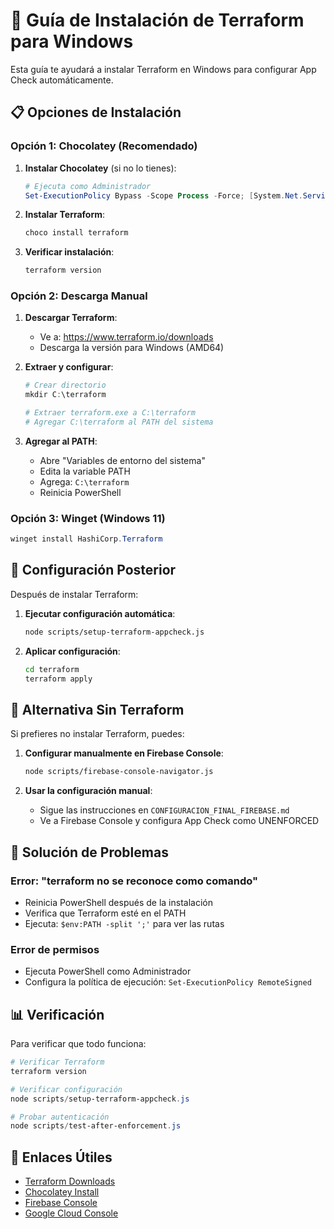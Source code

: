 # 🚀 Guía de Instalación de Terraform para Windows

Esta guía te ayudará a instalar Terraform en Windows para configurar App Check automáticamente.

## 📋 Opciones de Instalación

### Opción 1: Chocolatey (Recomendado)

1. **Instalar Chocolatey** (si no lo tienes):
   ```powershell
   # Ejecuta como Administrador
   Set-ExecutionPolicy Bypass -Scope Process -Force; [System.Net.ServicePointManager]::SecurityProtocol = [System.Net.ServicePointManager]::SecurityProtocol -bor 3072; iex ((New-Object System.Net.WebClient).DownloadString('https://community.chocolatey.org/install.ps1'))
   ```

2. **Instalar Terraform**:
   ```powershell
   choco install terraform
   ```

3. **Verificar instalación**:
   ```powershell
   terraform version
   ```

### Opción 2: Descarga Manual

1. **Descargar Terraform**:
   - Ve a: https://www.terraform.io/downloads
   - Descarga la versión para Windows (AMD64)

2. **Extraer y configurar**:
   ```powershell
   # Crear directorio
   mkdir C:\terraform
   
   # Extraer terraform.exe a C:\terraform
   # Agregar C:\terraform al PATH del sistema
   ```

3. **Agregar al PATH**:
   - Abre "Variables de entorno del sistema"
   - Edita la variable PATH
   - Agrega: `C:\terraform`
   - Reinicia PowerShell

### Opción 3: Winget (Windows 11)

```powershell
winget install HashiCorp.Terraform
```

## 🔧 Configuración Posterior

Después de instalar Terraform:

1. **Ejecutar configuración automática**:
   ```bash
   node scripts/setup-terraform-appcheck.js
   ```

2. **Aplicar configuración**:
   ```bash
   cd terraform
   terraform apply
   ```

## 🎯 Alternativa Sin Terraform

Si prefieres no instalar Terraform, puedes:

1. **Configurar manualmente en Firebase Console**:
   ```bash
   node scripts/firebase-console-navigator.js
   ```

2. **Usar la configuración manual**:
   - Sigue las instrucciones en `CONFIGURACION_FINAL_FIREBASE.md`
   - Ve a Firebase Console y configura App Check como UNENFORCED

## 🚨 Solución de Problemas

### Error: "terraform no se reconoce como comando"
- Reinicia PowerShell después de la instalación
- Verifica que Terraform esté en el PATH
- Ejecuta: `$env:PATH -split ';'` para ver las rutas

### Error de permisos
- Ejecuta PowerShell como Administrador
- Configura la política de ejecución: `Set-ExecutionPolicy RemoteSigned`

## 📊 Verificación

Para verificar que todo funciona:

```powershell
# Verificar Terraform
terraform version

# Verificar configuración
node scripts/setup-terraform-appcheck.js

# Probar autenticación
node scripts/test-after-enforcement.js
```

## 🔗 Enlaces Útiles

- [Terraform Downloads](https://www.terraform.io/downloads)
- [Chocolatey Install](https://chocolatey.org/install)
- [Firebase Console](https://console.firebase.google.com/project/soygay-b9bc5/appcheck)
- [Google Cloud Console](https://console.cloud.google.com/iam-admin/serviceaccounts?project=soygay-b9bc5)